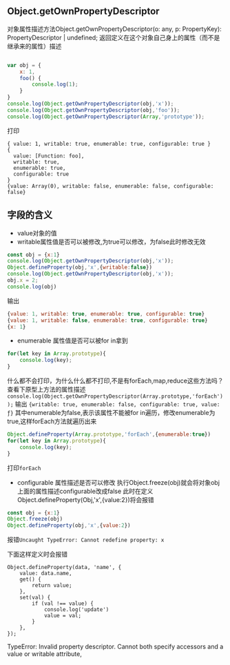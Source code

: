 
## Object.getOwnPropertyDescriptor
对象属性描述方法Object.getOwnPropertyDescriptor(o: any, p: PropertyKey): PropertyDescriptor | undefined;
返回定义在这个对象自己身上的属性（而不是继承来的属性）描述

```js

var obj = {
    x: 1,
    foo() {
        console.log(1);
    }
}
console.log(Object.getOwnPropertyDescriptor(obj,'x'));
console.log(Object.getOwnPropertyDescriptor(obj,'foo'));
console.log(Object.getOwnPropertyDescriptor(Array,'prototype'));

```
打印
```out
{ value: 1, writable: true, enumerable: true, configurable: true }
{
  value: [Function: foo],
  writable: true,
  enumerable: true,
  configurable: true
}
{value: Array(0), writable: false, enumerable: false, configurable: false}
```
## 字段的含义
- value对象的值
- writable属性值是否可以被修改,为true可以修改，为false此时修改无效
```js
const obj = {x:1}
console.log(Object.getOwnPropertyDescriptor(obj,'x'));
Object.defineProperty(obj,'x',{writable:false})
console.log(Object.getOwnPropertyDescriptor(obj,'x'));
obj.x = 2;
console.log(obj)

```
输出
```js
{value: 1, writable: true, enumerable: true, configurable: true}
{value: 1, writable: false, enumerable: true, configurable: true}
{x: 1}
```
- enumerable 属性值是否可以被for in拿到



```js
for(let key in Array.prototype){
    console.log(key);
}
```
什么都不会打印，为什么什么都不打印,不是有forEach,map,reduce这些方法吗？查看下原型上方法的属性描述
`console.log(Object.getOwnPropertyDescriptor(Array.prototype,'forEach'));`
输出
`{writable: true, enumerable: false, configurable: true, value: ƒ}`
其中enumerable为false,表示该属性不能被for in遍历，修改enumerable为true,这样forEach方法就遍历出来

```js
Object.defineProperty(Array.prototype,'forEach',{enumerable:true})
for(let key in Array.prototype){
    console.log(key);
}
```
打印`forEach`

- configurable 属性描述是否可以修改
执行Object.freeze(obj)就会将对象obj上面的属性描述configurable改成false
此时在定义Object.defineProperty(Obj,'x',{value:2})将会报错
```js
const obj = {x:1}
Object.freeze(obj)
Object.defineProperty(obj,'x',{value:2})

```

报错`Uncaught TypeError: Cannot redefine property: x`

下面这样定义时会报错

```
Object.defineProperty(data, 'name', {
	value: data.name,
    get() {
        return value;
    },
    set(val) {
        if (val !== value) {
            console.log('update')
            value = val;
        }
    },
});
```

TypeError: Invalid property descriptor. Cannot both specify accessors and a value or writable attribute,



